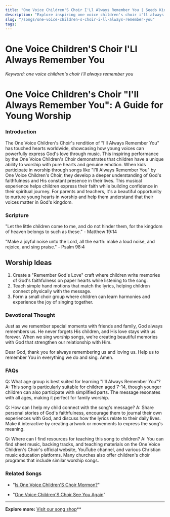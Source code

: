```yaml
---
title: "One Voice Children'S Choir I'Ll Always Remember You | Seeds Kids Worship"
description: "Explore inspiring one voice children's choir i'll always remember you for children's worship and faith development. Biblical music resources for families and ministry."
slug: "/songs/one-voice-children-s-choir-i-ll-always-remember-you"
tags:
---
```


# One Voice Children'S Choir I'Ll Always Remember You

_Keyword: one voice children's choir i'll always remember you_

# One Voice Children's Choir "I'll Always Remember You": A Guide for Young Worship

### Introduction
The One Voice Children's Choir's rendition of "I'll Always Remember You" has touched hearts worldwide, showcasing how young voices can powerfully express God's love through music. This inspiring performance by the One Voice Children's Choir demonstrates that children have a unique ability to worship with pure hearts and genuine emotion. When kids participate in worship through songs like "I'll Always Remember You" by One Voice Children's Choir, they develop a deeper understanding of God's faithfulness and His constant presence in their lives. This musical experience helps children express their faith while building confidence in their spiritual journey. For parents and teachers, it's a beautiful opportunity to nurture young hearts in worship and help them understand that their voices matter in God's kingdom.

### Scripture
"Let the little children come to me, and do not hinder them, for the kingdom of heaven belongs to such as these." - Matthew 19:14

"Make a joyful noise unto the Lord, all the earth: make a loud noise, and rejoice, and sing praise." - Psalm 98:4

## Worship Ideas
1. Create a "Remember God's Love" craft where children write memories of God's faithfulness on paper hearts while listening to the song.
2. Teach simple hand motions that match the lyrics, helping children connect physically with the message.
3. Form a small choir group where children can learn harmonies and experience the joy of singing together.

### Devotional Thought
Just as we remember special moments with friends and family, God always remembers us. He never forgets His children, and His love stays with us forever. When we sing worship songs, we're creating beautiful memories with God that strengthen our relationship with Him.

Dear God, thank you for always remembering us and loving us. Help us to remember You in everything we do and sing. Amen.

### FAQs
Q: What age group is best suited for learning "I'll Always Remember You"?
A: This song is particularly suitable for children aged 7-14, though younger children can also participate with simplified parts. The message resonates with all ages, making it perfect for family worship.

Q: How can I help my child connect with the song's message?
A: Share personal stories of God's faithfulness, encourage them to journal their own experiences with God, and discuss how the lyrics relate to their daily lives. Make it interactive by creating artwork or movements to express the song's meaning.

Q: Where can I find resources for teaching this song to children?
A: You can find sheet music, backing tracks, and teaching materials on the One Voice Children's Choir's official website, YouTube channel, and various Christian music education platforms. Many churches also offer children's choir programs that include similar worship songs.

### Related Songs

- "[Is One Voice Children'S Choir Mormon?](/songs/is-one-voice-children-s-choir-mormon/)"

- "[One Voice Children'S Choir See You Again](/songs/one-voice-children-s-choir-see-you-again/)"

---

**Explore more:** [Visit our song shop](https://seedskidsworship.com/shop)**

<!-- Schema Markup -->
<script type="application/ld+json">
{
  "@context": "https://schema.org",
  "@type": "MusicRecording",
  "name": "One Voice Children'S Choir I'Ll Always Remember You",
  "byArtist": {
    "@type": "MusicGroup",
    "name": "Seeds Kids Worship"
  },
  "isFamilyFriendly": true,
  "url": "https://seedskidsworship.com/songs/one-voice-children-s-choir-i-ll-always-remember-you/"
}
</script>